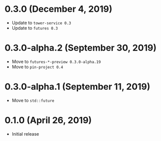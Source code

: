 # 0.3.0 (December 4, 2019)

- Update to `tower-service 0.3`
- Update to `futures 0.3`

# 0.3.0-alpha.2 (September 30, 2019)

- Move to `futures-*-preview 0.3.0-alpha.19`
- Move to `pin-project 0.4`

# 0.3.0-alpha.1 (September 11, 2019)

- Move to `std::future`

# 0.1.0 (April 26, 2019)

- Initial release
